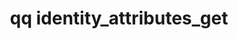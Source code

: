 ---
category: identity
command: identity_attributes_get
keywords: qq, qq_cli, identity_attributes_get
optional_options: []
permalink: /qq-cli-command-guide/identity/identity_attributes_get.html
positional_options:
- help: A name or a SID, optionally qualified with a domain prefix (e.g "local:name",
    "world:Everyone", "ldap_user:name", "ldap_group:name", or "ad:name") or an ID
    type (e.g. "uid:1001", "gid:2001", "auth_id:513", "SID:S-1-1-0").
  name: identifier
  required: true
sidebar: qq_cli_command_reference_sidebar
summary: This section explains how to use the <code>qq identity_attributes_get</code>
  command.
synopsis: Get attributes related to the given identity.
title: qq identity_attributes_get
usage: qq identity_attributes_get [-h] identifier
zendesk_source: qq CLI Command Guide

---